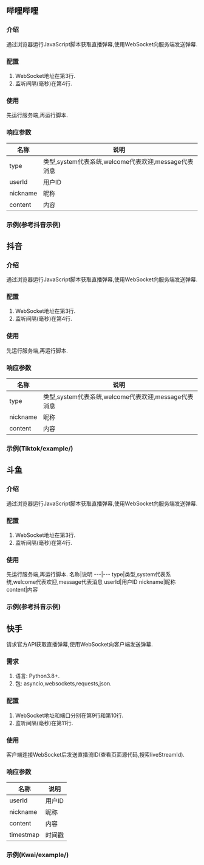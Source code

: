 ## 哔哩哔哩
### 介绍
通过浏览器运行JavaScript脚本获取直播弹幕,使用WebSocket向服务端发送弹幕.
### 配置
1. WebSocket地址在第3行.
2. 监听间隔(毫秒)在第4行.
### 使用
先运行服务端,再运行脚本.
### 响应参数
名称|说明
---|---
type|类型,system代表系统,welcome代表欢迎,message代表消息
userId|用户ID
nickname|昵称
content|内容
### 示例(参考抖音示例)
## 抖音
### 介绍
通过浏览器运行JavaScript脚本获取直播弹幕,使用WebSocket向服务端发送弹幕.
### 配置
1. WebSocket地址在第3行.
2. 监听间隔(毫秒)在第4行.
### 使用
先运行服务端,再运行脚本.
### 响应参数
名称|说明
---|---
type|类型,system代表系统,welcome代表欢迎,message代表消息
nickname|昵称
content|内容
### 示例(Tiktok/example/)
## 斗鱼
### 介绍
通过浏览器运行JavaScript脚本获取直播弹幕,使用WebSocket向服务端发送弹幕.
### 配置
1. WebSocket地址在第3行.
2. 监听间隔(毫秒)在第4行.
### 使用
先运行服务端,再运行脚本.
名称|说明
---|---
type|类型,system代表系统,welcome代表欢迎,message代表消息
userId|用户ID
nickname|昵称
content|内容
### 示例(参考抖音示例)
## 快手
请求官方API获取直播弹幕,使用WebSocket向客户端发送弹幕.
### 需求
1. 语言: Python3.8+.
2. 包: asyncio,websockets,requests,json.
### 配置
1. WebSocket地址和端口分别在第9行和第10行.
2. 监听间隔(毫秒)在第11行.
### 使用
客户端连接WebSocket后发送直播流ID(查看页面源代码,搜索liveStreamId).
### 响应参数
名称|说明
---|---
userId|用户ID
nickname|昵称
content|内容
timestmap|时间戳
### 示例(Kwai/example/)